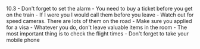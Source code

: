 10.3
    - Don't forget to set the alarm
    - You need to buy a ticket before you get on the train
    - If I were you I would call them before you leave
    - Watch out for speed cameras. There are lots of them on the road
    - Make sure you applied for a visa
    - Whatever you do, don't leave valuable items in the room
    - The most important thing is to check the flight times
    - Don't forget to take your mobile phone